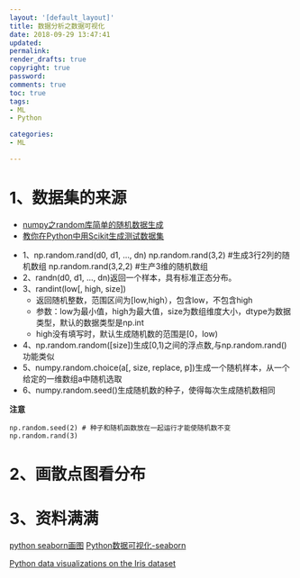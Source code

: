 ```yaml
---
layout: '[default_layout]'   
title: 数据分析之数据可视化
date: 2018-09-29 13:47:41  
updated: 
permalink: 
render_drafts: true
copyright: true
password: 
comments: true
toc: true                  
tags:                        
- ML
- Python

categories:                  
- ML

---
```

# 1、数据集的来源
- [numpy之random库简单的随机数据生成](https://blog.csdn.net/brucewong0516/article/details/79011562)
- [教你在Python中用Scikit生成测试数据集](https://blog.csdn.net/tmb8z9vdm66wh68vx1/article/details/79212888)
<!--more-->
- 1、np.random.rand(d0, d1, …, dn)
np.random.rand(3,2) #生成3行2列的随机数组
np.random.rand(3,2,2) #生产3维的随机数组
- 2、randn(d0, d1, …, dn)返回一个样本，具有标准正态分布。
- 3、randint(low[, high, size])
	- 返回随机整数，范围区间为\[low,high），包含low，不包含high
	- 参数：low为最小值，high为最大值，size为数组维度大小，dtype为数据类型，默认的数据类型是np.int
	- high没有填写时，默认生成随机数的范围是\[0，low)
- 4、np.random.random([size])生成\[0,1)之间的浮点数,与np.random.rand()功能类似
- 5、numpy.random.choice(a[, size, replace, p])生成一个随机样本，从一个给定的一维数组a中随机选取
- 6、numpy.random.seed()生成随机数的种子，使得每次生成随机数相同

**注意**
```
np.random.seed(2) # 种子和随机函数放在一起运行才能使随机数不变
np.random.rand(3)
```

# 2、画散点图看分布

# 3、资料满满
[python seaborn画图](https://blog.csdn.net/suzyu12345/article/details/69029106)
[Python数据可视化-seaborn](https://www.cnblogs.com/gczr/p/6767175.html)

[Python data visualizations on the Iris dataset](https://www.kaggle.com/benhamner/python-data-visualizations/notebook)